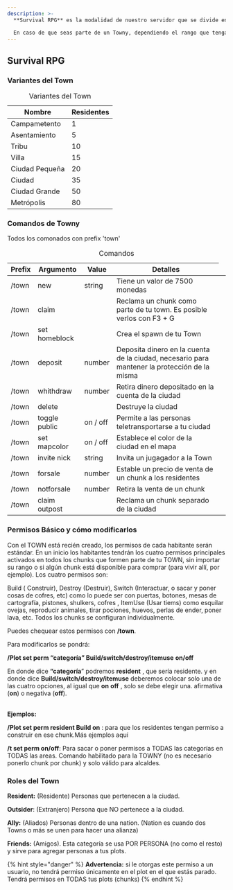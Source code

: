 ```yaml
---
description: >-
  ​**Survival RPG** es la modalidad de nuestro servidor que se divide en Ciudades. Cada ciudad, es un Towny

  En caso de que seas parte de un Towny, dependiendo el rango que tengas en la misma, tendrás acceso a más o a menos comandos. Los comandos de Town funcionan para todo tipo de Town, sus variantes dependen siempre de la cantidad de residentes que tenga
---
```

## Survival RPG

### Variantes del Town

<table>
<!-- ! Caption no es Reconocido por GitBook -->
  <caption>Variantes del Town</caption>
  <thead>
    <tr>
      <th>Nombre</th>
      <th>Residentes</th>
    </tr>
  </thead>
  <tbody>
    <tr>
      <td>Campametento</td>
      <td>1</td>
    </tr>
    <tr>
      <td>Asentamiento</td>
      <td>5</td>
    </tr>
    <tr>
      <td>Tribu</td>
      <td>10</td>
    </tr>
    <tr>
      <td>Villa</td>
      <td>15</td>
    </tr>
    <tr>
      <td>Ciudad Pequeña</td>
      <td>20</td>
    </tr>
    <tr>
      <td>Ciudad</td>
      <td>35</td>
    </tr>
    <tr>
      <td>Ciudad Grande</td>
      <td>50</td>
    </tr>
    <tr>
      <td>Metrópolis</td>
      <td>80</td>
    </tr>
  </tbody>
</table>

### Comandos de Towny

Todos los comonados con prefix 'town'
<table>
<!-- ! Caption no es Reconocido por GitBook -->
  <caption>Comandos</caption>
  <thead>
    <tr>
      <th>Prefix</th>
      <th>Argumento</th>
      <th>Value</th>
      <th>Detalles</th>
    </tr>
  </thead>
  <tbody>
    <tr>
      <td>/town</td>
      <td>new</td>
      <td>string</td>
      <td>Tiene un valor de 7500 monedas</td>
    </tr>
    <tr>
      <td>/town</td>
      <td>claim</td>
      <td></td>
      <td>Reclama un chunk como parte de tu town. Es posible verlos con F3 + G</td>
      <!-- TODO Estaría bien mejorar el plugin para que muestre la zona reclamada -->
    </tr>
    <tr>
      <td>/town</td>
      <td>set homeblock</td>
      <td></td>
      <td>Crea el spawn de tu Town</td>
    </tr>
    <tr>
      <td>/town</td>
      <td>deposit</td>
      <td>number</td>
      <td>Deposita dinero en la cuenta de la ciudad, necesario para mantener la protección de la misma</td>
    </tr>
    <tr>
      <td>/town</td>
      <td>whithdraw</td>
      <td>number</td>
      <td>Retira dinero depositado en la cuenta de la ciudad<td>
    </tr>
    <tr>
      <td>/town</td>
      <td>delete</td>
      <td></td>
      <td>Destruye la ciudad<td>
    </tr>
    <tr>
      <td>/town</td>
      <td>toggle public</td>
      <td>on / off</td>
      <td>Permite a las personas teletransportarse a tu ciudad<td>
    </tr>
    <tr>
      <td>/town</td>
      <td>set mapcolor</td>
      <td>on / off</td>
      <td>Establece el color de la ciudad en el mapa<td>
    </tr>
    <tr>
      <td>/town</td>
      <td>invite nick</td>
      <td>string</td>
      <td>Invita un jugagador a la Town<td>
    </tr>
    <tr>
      <td>/town</td>
      <td>forsale</td>
      <td>number</td>
      <td>Estable un precio de venta de un chunk a los residentes<td>
    </tr>
    <tr>
      <td>/town</td>
      <td>notforsale</td>
      <td>number</td>
      <td>Retira la venta de un chunk<td>
    </tr>
    <tr>
      <td>/town</td>
      <td>claim outpost</td>
      <td></td>
      <td>Reclama un chunk separado de la ciudad<td>
    </tr>
  </tbody>
</table>


### Permisos Básico y cómo modificarlos

Con el TOWN está recién creado, los permisos de cada habitante serán estándar. En un inicio los habitantes tendrán los cuatro permisos principales activados en todos los chunks que formen parte de tu TOWN, sin importar su rango o si algún chunk está disponible para comprar (para vivir allí, por ejemplo). Los cuatro permisos son:

Build ( Construir), Destroy (Destruir), Switch (Interactuar, o sacar y poner cosas de cofres, etc) como lo puede ser con puertas, botones, mesas de cartografía, pistones, shulkers, cofres , ItemUse (Usar tiems) como esquilar ovejas, reproducir animales, tirar pociones, huevos, perlas de ender, poner lava, etc. Todos los chunks se configuran individualmente.

Puedes chequear estos permisos con **/town**.

Para modificarlos se pondrá:

**/Plot set perm “categoría” Build/switch/destroy/itemuse** **on/off**

En donde dice **“categoría**” podremos **resident** , que sería residente. y en donde dice **Build/switch/destroy/itemuse** deberemos colocar solo una de las cuatro opciones, al igual que **on** **off** , solo se debe elegir una. afirmativa (**on**) o negativa (**off**).

\
**Ejemplos:**

**/Plot set perm resident Build on** : para que los residentes tengan permiso a construir en ese chunk.Más ejemplos aquí

**/t set perm on/off**: Para sacar o poner permisos a TODAS las categorías en TODAS las areas. Comando habilitado para la TOWNY (no es necesario ponerlo chunk por chunk) y solo válido para alcaldes.

### Roles del Town

**Resident:** (Residente) Personas que pertenecen a la ciudad.

**Outsider**: (Extranjero) Persona que NO pertenece a la ciudad.

**Ally:** (Aliados) Personas dentro de una nation. (Nation es cuando dos Towns o más se unen para hacer una alianza)

**Friends:** (Amigos). Esta categoría se usa POR PERSONA (no como el resto) y sirve para agregar personas a tus plots. 

{% hint style="danger" %}
**Advertencia:** si le otorgas este permiso a un usuario, no tendrá permiso únicamente en el plot en el que estás parado. Tendrá permisos en TODAS tus plots (chunks)
{% endhint %}

